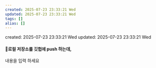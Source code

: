 ```yaml
---
created: 2025-07-23 23:33:21 Wed
updated: 2025-07-23 23:33:21 Wed
tags: []
alias: []
---
```


created: 2025-07-23 23:33:21 Wed
updated: 2025-07-23 23:33:21 Wed

#### 로컬 저장소를 깃헙에 push 하는데, 


내용을 입력 하세요